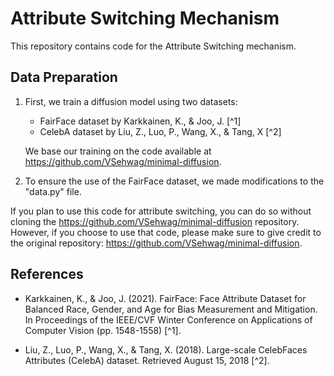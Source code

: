 # Attribute Switching Mechanism

This repository contains code for the Attribute Switching mechanism.

## Data Preparation

1. First, we train a diffusion model using two datasets:
   - FairFace dataset by Karkkainen, K., & Joo, J. [^1]
   - CelebA dataset by Liu, Z., Luo, P., Wang, X., & Tang, X [^2]
   
   We base our training on the code available at https://github.com/VSehwag/minimal-diffusion.

2. To ensure the use of the FairFace dataset, we made modifications to the "data.py" file.

If you plan to use this code for attribute switching, you can do so without cloning the https://github.com/VSehwag/minimal-diffusion repository. However, if you choose to use that code, please make sure to give credit to the original repository: https://github.com/VSehwag/minimal-diffusion.

## References

- Karkkainen, K., & Joo, J. (2021). FairFace: Face Attribute Dataset for Balanced Race, Gender, and Age for Bias Measurement and Mitigation. In Proceedings of the IEEE/CVF Winter Conference on Applications of Computer Vision (pp. 1548-1558) [^1].

- Liu, Z., Luo, P., Wang, X., & Tang, X. (2018). Large-scale CelebFaces Attributes (CelebA) dataset. Retrieved August 15, 2018 [^2].
